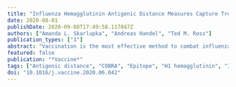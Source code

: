```yaml
---
title: "Influenza Hemagglutinin Antigenic Distance Measures Capture Trends in HAI Differences and Infection Outcomes, but Are Not Suitable Predictive Tools"
date: 2020-08-01
publishDate: 2020-09-08T17:49:58.117047Z
authors: ["Amanda L. Skarlupka", "Andreas Handel", "Ted M. Ross"]
publication_types: ["1"]
abstract: "Vaccination is the most effective method to combat influenza. Vaccine effectiveness is influenced by the antigenic distance between the vaccine strain and the actual circulating virus. Amino acid sequence based methods of quantifying the antigenic distance were designed to predict influenza vaccine effectiveness in humans. The use of these antigenic distance measures has been proposed as an additive method for seasonal vaccine selection. In this report, several antigenic distance measures were evaluated as predictors of hemagglutination inhibition titer differences and clinical outcomes following influenza vaccination or infection in mice or ferrets. The antigenic distance measures described the increasing trend in the change of HAI titer, lung viral titer and percent weight loss in mice and ferrets. However, the variability of outcome variables produced wide prediction intervals for any given antigenic distance value. The amino acid substitution based antigenic distance measures were no better predictors of viral load and weight loss than HAI titer differences, the current predictive measure of immunological correlate of protection for clinical signs after challenge."
featured: false
publication: "*Vaccine*"
tags: ["Antigenic distance", "COBRA", "Epitope", "H1 hemagglutinin", "Influenza", "Sequence", "Swine"]
doi: "10.1016/j.vaccine.2020.06.042"
---
```


